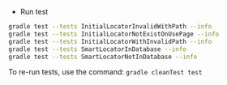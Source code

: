 * Run test

```bash
gradle test --tests InitialLocatorInvalidWithPath --info
gradle test --tests InitialLocatorNotExistOnUsePage --info
gradle test --tests InitialLocatorWithInvalidPath --info
gradle test --tests SmartLocatorInDatabase --info
gradle test --tests SmartLocatorNotInDatabase --info
```

To re-run tests, use the command: `gradle cleanTest test`
